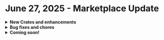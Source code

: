 # June 27, 2025 - Marketplace Update

<details>

<summary><strong>New Crates and enhancements</strong></summary>

* No Crate releases this week.

</details>

<details>

<summary><strong>Bug fixes and chores</strong></summary>

* [Microsoft: User Onboarding](../../../documentation/crates/existing-crate-documentation/microsoft-user-onboarding-crate-v2/)
  * Fixed client-side crash by replacing NULL id with empty string in failure option generation&#x20;
  * Updated PowerShell to search by UPN if no match on samAccountName&#x20;
  * Modified option generator for PSA contacts to include a `default` key based on org var&#x20;
  * Corrected transition logic from `desk_phone_number` to `mobile_phone_number`&#x20;
  * Adjusted supervisor option generator and removed redundant action&#x20;
  * Added a update ticket on failure transition to update the ticket with the failure data and workflow result&#x20;
* [Microsoft: User Offboarding](../../../documentation/crates/existing-crate-documentation/microsoft-user-offboarding-crate.md)
  * Removed ticket status override so Halo handles default update&#x20;
  * Added Jinja to include removed licenses in final ticket update&#x20;
  * Added public note action for Halo PSA ticket update&#x20;
* Rewst: User Onboarding
  * Excluded guest accounts using filter `userType ne "Guest"`&#x20;
* [OpenAI Ticket Sentiment Analysis](../../../documentation/crates/existing-crate-documentation/openai-ticket-sentiment-setup.md)
  * Prevented Priority field from updating when not included in config&#x20;
* [Time Savings Report](../../../documentation/crates/existing-crate-documentation/time-savings-report-crate.md)
  * Fixed JinjaEvaluationException on cron when email\_addresses is a list&#x20;
* [Alert on Expiring App Reg Secrets](../../../documentation/crates/existing-crate-documentation/alert-on-expiring-app-reg-secrets-crate.md)
  * Fixed incorrect Company ID being set on created ticket&#x20;
* Google: User Onboarding
  * Handled case where there are no organization units in create user action&#x20;
* GWS and Microsoft: Onboard and Offboard
  * Improved approval flow input parsing to support list, comma-separated string, or single email string&#x20;
* Multiple
  * Replaced manual CSV override with cron-updated MS template CSV&#x20;

</details>

<details>

<summary><strong>Coming soon!</strong></summary>

* Refactor of Sync Last Logged-In Info to PSA Asset Crate
* Document Bitlocker Recovery Keys (Bitlocker Management Crate Series)

</details>
